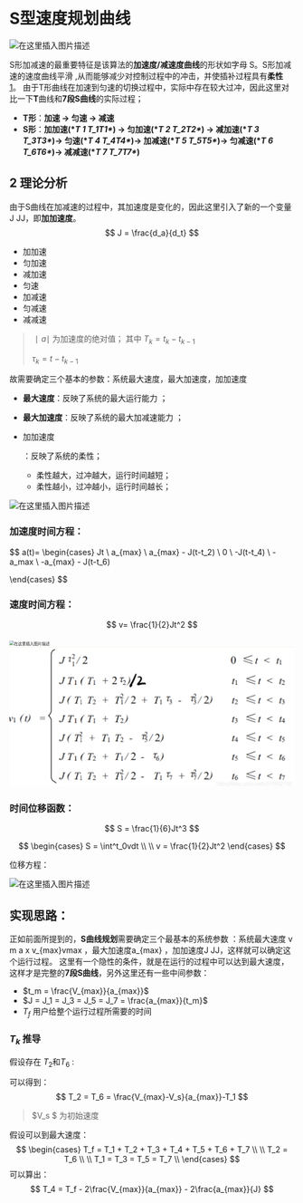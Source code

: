 # S型速度规划曲线

![在这里插入图片描述](https://img-blog.csdnimg.cn/20200328092637302.png?x-oss-process=image/watermark,type_ZmFuZ3poZW5naGVpdGk,shadow_10,text_aHR0cHM6Ly9ibG9nLmNzZG4ubmV0L3UwMTA2MzIxNjU=,size_16,color_FFFFFF,t_70#pic_center)

S形加减速的最重要特征是该算法的**加速度/减速度曲线**的形状如字母 S。S形加减速的速度曲线平滑 ,从而能够减少对控制过程中的冲击，并使插补过程具有**柔性** [1](https://blog.csdn.net/u010632165/article/details/104951091/?utm_medium=distribute.pc_relevant.none-task-blog-2~default~baidujs_baidulandingword~default-0.fixedcolumn&spm=1001.2101.3001.4242.1#fn1)。
由于T形曲线在加速到匀速的切换过程中，实际中存在较大过冲，因此这里对比一下**T**曲线和**7段S曲线**的实际过程；

- **T形**：**加速 -> 匀速 -> 减速**
- **S形**：**加加速(\**T 1 T_1T1\**) -> 匀加速(\**T 2 T_2T2\**) -> 减加速(\**T 3 T_3T3\**)-> 匀速(\**T 4 T_4T4\**)-> 加减速(\**T 5 T_5T5\**)-> 匀减速(\**T 6 T_6T6\**)-> 减减速(\**T 7 T_7T7\**)**



## 2 理论分析

由于S曲线在加减速的过程中，其加速度是变化的，因此这里引入了新的一个变量 J JJ，即**加加速度**。
$$
J = \frac{d_a}{d_t}
$$

* 加加速
* 匀加速
* 减加速
* 匀速
* 加减速
* 匀减速
* 减减速

> $∣a∣$ 为加速度的绝对值；
> 其中 $T_k = t_k - t_{k-1}$
>
> $\tau_k = t - t_{k-1}$

故需要确定三个基本的参数：系统最大速度，最大加速度，加加速度

- **最大速度**：反映了系统的最大运行能力 ；

- **最大加速度**：反映了系统的最大加减速能力 ；

- 加加速度

  ：反映了系统的柔性；

  - 柔性越大，过冲越大，运行时间越短；
  - 柔性越小，过冲越小，运行时间越长；

![在这里插入图片描述](https://img-blog.csdnimg.cn/20200328100536519.png?x-oss-process=image/watermark,type_ZmFuZ3poZW5naGVpdGk,shadow_10,text_aHR0cHM6Ly9ibG9nLmNzZG4ubmV0L3UwMTA2MzIxNjU=,size_16,color_FFFFFF,t_70#pic_center)



### 加速度时间方程：

$$
a(t)=
\begin{cases}
Jt \\
a_{max} \\
a_{max} - J(t-t_2)  \\
0  \\
-J(t-t_4)  \\
-a_max \\
-a_{max} - J(t-t_6)

\end{cases}
$$

### 速度时间方程：

$$
v= \frac{1}{2}Jt^2
$$

<img src="https://img-blog.csdnimg.cn/20200328125006460.png?x-oss-process=image/watermark,type_ZmFuZ3poZW5naGVpdGk,shadow_10,text_aHR0cHM6Ly9ibG9nLmNzZG4ubmV0L3UwMTA2MzIxNjU=,size_16,color_FFFFFF,t_70#pic_center" alt="在这里插入图片描述" style="zoom: 50%;" />

<img src="S型速度规划.assets/12F9D4051841C2E9219553D85447C3DB.png" alt="12F9D4051841C2E9219553D85447C3DB" style="zoom:50%;" />



### 时间位移函数：

$$
S = \frac{1}{6}Jt^3
$$

$$
\begin{cases}
S = \int^t_0vdt   \\
\\
v = \frac{1}{2}Jt^2
\end{cases}
$$



位移方程：

![在这里插入图片描述](https://img-blog.csdnimg.cn/20200328131701108.png?x-oss-process=image/watermark,type_ZmFuZ3poZW5naGVpdGk,shadow_10,text_aHR0cHM6Ly9ibG9nLmNzZG4ubmV0L3UwMTA2MzIxNjU=,size_16,color_FFFFFF,t_70#pic_center)



## 实现思路：

正如前面所提到的，**S曲线规划**需要确定三个最基本的系统参数 ：系统最大速度 v m a x v_{max}vmax ，最大加速度a_{max} ，加加速度J JJ，这样就可以确定这个运行过程。
这里有一个隐性的条件，就是在运行的过程中可以达到最大速度，这样才是完整的**7段S曲线**，另外这里还有一些中间参数：

* $t_m = \frac{V_{max}}{a_{max}}$
* $J = J_1 = J_3 = J_5 = J_7 = \frac{a_{max}}{t_m}$
* $T_f$  用户给整个运行过程所需要的时间



### $T_k$  推导

假设存在 $T_2$和$T_6$ :

可以得到：
$$
T_2 = T_6 = \frac{V_{max}-V_s}{a_{max}}-T_1
$$

> $V_s $ 为初始速度

假设可以到最大速度：
$$
\begin{cases}
T_f = T_1 + T_2 + T_3 + T_4 + T_5 + T_6 + T_7 \\
\\
T_2 = T_6  \\
\\
T_1 = T_3 = T_5 = T_7 \\
\end{cases}
$$
可以算出：
$$
T_4 = T_f - 2\frac{V_{max}}{a_{max}} - 2\frac{a_{max}}{J}
$$
